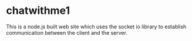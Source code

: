 # chatwithme1
This is a node.js built web site which uses the socket io library to establish communication between the client and the server.
